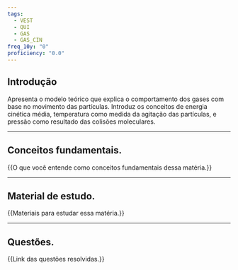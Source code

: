 ```yaml
---
tags:
  - VEST
  - QUI
  - GAS
  - GAS_CIN
freq_10y: "0"
proficiency: "0.0"
---
```

## Introdução

Apresenta o modelo teórico que explica o comportamento dos gases com base no movimento das partículas. Introduz os conceitos de energia cinética média, temperatura como medida da agitação das partículas, e pressão como resultado das colisões moleculares.

--- 
## Conceitos fundamentais.

{{O que você entende como conceitos fundamentais dessa matéria.}}

---
## Material de estudo.

{{Materiais para estudar essa matéria.}}

--- 
## Questões.

{{Link das questões resolvidas.}}